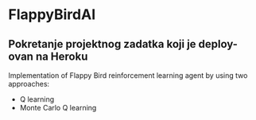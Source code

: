 # FlappyBirdAI

## Pokretanje projektnog zadatka koji je deploy-ovan na Heroku
Implementation of Flappy Bird reinforcement learning agent by using two approaches:
  * Q learning
  * Monte Carlo Q learning
